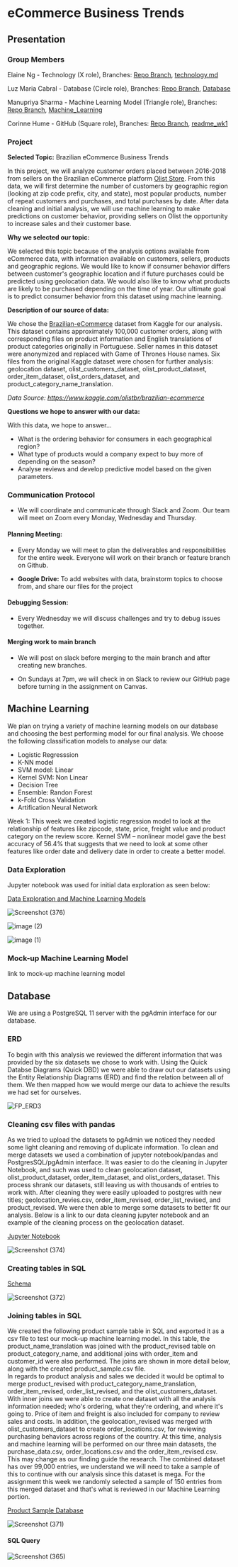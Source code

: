 # eCommerce Business Trends


## Presentation


### Group Members


Elaine Ng - Technology (X role), Branches: [Repo Branch](https://github.com/cmhume/eCommerce_Business_Trends/tree/Elaine), [technology.md](https://github.com/cmhume/eCommerce_Business_Trends/tree/technology.md)


Luz Maria Cabral - Database (Circle role), Branches: [Repo Branch](https://github.com/cmhume/eCommerce_Business_Trends/tree/Luz), [Database](https://github.com/cmhume/eCommerce_Business_Trends/tree/Database)


Manupriya Sharma - Machine Learning Model (Triangle role), Branches: [Repo Branch](https://github.com/cmhume/eCommerce_Business_Trends/tree/Manupriya), [Machine_Learning](https://github.com/cmhume/eCommerce_Business_Trends/tree/Machine_Learning)


Corinne Hume - GitHub (Square role), Branches: [Repo Branch](https://github.com/cmhume/eCommerce_Business_Trends/tree/Corinne), [readme_wk1](https://github.com/cmhume/eCommerce_Business_Trends/tree/readme_wk1)


### Project 


**Selected Topic:** Brazilian eCommerce Business Trends


In this project, we will analyze customer orders placed between 2016-2018 from sellers on the Brazilian eCommerce platform [Olist Store](https://olist.com/).  From this data, we will first determine the number of customers by geographic region (looking at zip code prefix, city, and state), most popular products, number of repeat customers and purchases, and total purchases by date. After data cleaning and initial analysis, we will use machine learning to make predictions on customer behavior, providing sellers on Olist the opportunity to increase sales and their customer base.


**Why we selected our topic:** 

We selected this topic because of the analysis options available from eCommerce data, with information available on customers, sellers, products and geographic regions.  We would like to know if consumer behavior differs between customer's geographic location and if future purchases could be predicted using geolocation data. We would also like to know what products are likely to be purchased depending on the time of year.  Our ultimate goal is to predict consumer behavior from this dataset using machine learning.

**Description of our source of data:**

We chose the [Brazilian-eCommerce](https://www.kaggle.com/olistbr/brazilian-ecommerce) dataset from Kaggle for our analysis.  This dataset contains approximately 100,000 customer orders, along with corresponding files on product information and English translations of product categories originally in Portuguese. Seller names in this dataset were anonymized and replaced with Game of Thrones House names.  Six files from the original Kaggle dataset were chosen for further analysis: geolocation dataset, olist_customers_dataset, olist_product_dataset, order_item_dataset, olist_orders_dataset, and product_category_name_translation. 

*_Data Source: https://www.kaggle.com/olistbr/brazilian-ecommerce_*

**Questions we hope to answer with our data:**

With this data, we hope to answer...
- What is the ordering behavior for consumers in each geographical region?
- What type of products would a company expect to buy more of depending on the season?
- Analyse reviews and develop predictive model based on the given parameters. 


### Communication Protocol


* We will coordinate and communicate through Slack and Zoom. Our team will meet on Zoom every Monday, Wednesday and Thursday. 


#### Planning Meeting:


* Every Monday we will meet to plan the deliverables and responsibilities for the entire week. Everyone will work on their branch or feature branch on Github.


- **Google Drive:** To add websites with data, brainstorm topics to choose from, and share our files for the project


#### Debugging Session:


* Every Wednesday we will discuss challenges and try to debug issues together.


#### Merging work to main branch


* We will post on slack before merging to the main branch and after creating new branches.


* On Sundays at 7pm, we will check in on Slack to review our GitHub page before turning in the assignment on Canvas.  


## Machine Learning

We plan on trying a variety of machine learning models on our database and choosing the best performing model for our final analysis. We choose the following classification models to analyse our data:
- Logistic Regresssion
- K-NN model
- SVM model: Linear
- Kernel SVM: Non Linear
- Decision Tree
- Ensemble: Randon Forest
- k-Fold Cross Validation
- Artification Neural Network

Week 1: This week we created logistic regression model to look at the relationship of features like zipcode, state, price, freight value and product category on the review score. Kernel SVM – nonlinear model gave the best accuracy of 56.4% that suggests that we need to look at some other features like order date and delivery date in order to create a better model.

### Data Exploration


Jupyter notebook was used for initial data exploration as seen below:


[Data Exploration and Machine Learning Models](https://github.com/cmhume/eCommerce_Business_Trends/blob/c9e1c5a6ad08d4dadfdfad7846ac6b0e262dcc3e/Machine_Learning/ecommerce_business_trend.ipynb)


![Screenshot (376)](https://user-images.githubusercontent.com/78699521/127748015-09d78f09-7d16-40d4-b3db-c41e5c681123.png)


![image (2)](https://user-images.githubusercontent.com/78699521/127797828-9de00b7b-bb34-40dc-ad43-695d8dca795e.png)


![image (1)](https://user-images.githubusercontent.com/78699521/127797843-2e4ec95e-d7c5-4818-9bee-66b577a210f6.png)


### Mock-up Machine Learning Model


link to mock-up machine learning model


## Database


We are using a PostgreSQL 11 server with the pgAdmin interface for our database.


### ERD


To begin with this analysis we reviewed the different information that was provided by the six datasets we chose to work with. Using the Quick Databse Diagrams (Quick DBD) we were able to draw out our datasets using the Entity Relationship Diagrams (ERD) and find the relation between all of them.  We then mapped how we would merge our data to achieve the results we had set for ourselves. 


![FP_ERD3](https://user-images.githubusercontent.com/78699521/127382944-ff63d2b2-e908-4af9-b303-53484415c826.png)


### Cleaning csv files with pandas


As we tried to upload the datasets to pgAdmin we noticed they needed some light cleaning and removing of duplicate information.  To clean and merge datasets we used a combination of jupyter notebook/pandas and PostgresSQL/pgAdmin interface.  It was easier to do the cleaning in Jupyter Notebook, and such was used to clean geolocation dataset, olist_product_dataset, order_item_dataset, and olist_orders_dataset.  This process shrank our datasets, still leaving us with thousands of entries to work with. After cleaning they were easily uploaded to postgres with new titles; geolocation_revies.csv, order_item_revised, order_list_revised, and product_revised.  We were then able to merge some datasets to better fit our analysis.  Below is a link to our data cleaning jupyter notebook and an example of the cleaning process on the geolocation dataset.

[Jupyter Notebook](https://github.com/cmhume/eCommerce_Business_Trends/blob/Database/Geolocation_revised.ipynb)


![Screenshot (374)](https://user-images.githubusercontent.com/78699521/127747712-3ffa02c2-8c5d-47d6-b77b-02c6661d90ab.png)


### Creating tables in SQL


[Schema](https://github.com/cmhume/eCommerce_Business_Trends/blob/31305c1985f295618599131190d3154b92eb57e2/Wk__DB_orders.sql)


![Screenshot (372)](https://user-images.githubusercontent.com/78699521/127747331-f1bb587e-d59c-4443-b71a-6d2e2a3cdea7.png)


### Joining tables in SQL


We created the following product sample table in SQL and exported it as a csv file to test our mock-up machine learning model.  In this table, the product_name_translation was joined with the product_revised table on product_category_name, and additional joins with order_item and customer_id were also performed.  The joins are shown in more detail below, along with the created product_sample.csv file.   
In regards to product analysis and sales we decided it would be optimal to merge product_revised with product_category_name_translation, order_item_revised, order_list_revised, and the olist_customers_dataset. With inner joins we were able to create one dataset with all the analysis information needed; who's ordering, what they're ordering, and where it's going to. Price of item and freight is also included for company to review sales and costs. 
In addition, the geolocation_revised was merged with olist_customers_dataset to create order_locations.csv, for reviewing purchasing behaviors across regions of the country. At this time, analysis and machine learning will be performed on our three main datasets, the purchase_data.csv, order_locations.csv and the order_item_revised.csv.  This may change as our finding guide the research.
The combined dataset has over 99,000 entries, we understand we will need to take a sample of this to continue with our analysis since this dataset is mega. For the assignment this week we randomly selected a sample of 150 entries from this merged dataset and that's what is reviewed in our Machine Learning portion.   


[Product Sample Database](https://github.com/cmhume/eCommerce_Business_Trends/blob/31305c1985f295618599131190d3154b92eb57e2/product_sample.csv)


![Screenshot (371)](https://user-images.githubusercontent.com/78699521/127747399-f7e31ec6-1a79-48ed-a95d-301dfb8f8572.png)


#### SQL Query 


![Screenshot (365)](https://user-images.githubusercontent.com/78699521/127746947-1885d47b-b822-4bed-9fa0-e227a0e82c11.png)








